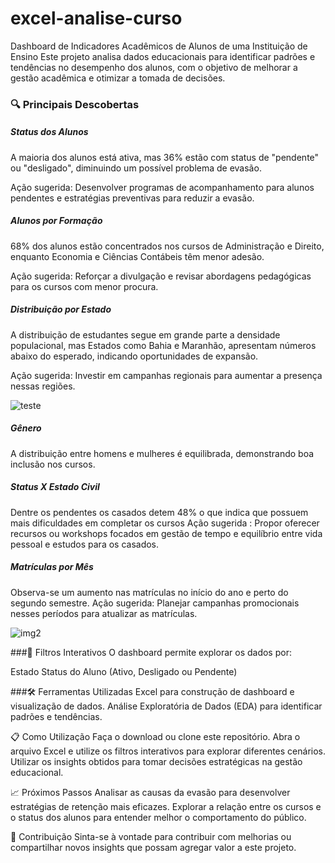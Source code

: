 # excel-analise-curso
Dashboard de Indicadores Acadêmicos de Alunos de uma Instituição de Ensino Este projeto analisa dados educacionais para identificar padrões e tendências no desempenho dos alunos, com o objetivo de melhorar a gestão acadêmica e otimizar a tomada de decisões.

### 🔍 Principais Descobertas 
##### Status dos Alunos 
A maioria dos alunos está ativa, mas 36% estão com status de "pendente" ou "desligado", diminuindo um possível problema de evasão.

Ação sugerida: Desenvolver programas de acompanhamento para alunos pendentes e estratégias preventivas para reduzir a evasão.

##### Alunos por Formação
68% dos alunos estão concentrados nos cursos de Administração e Direito, enquanto Economia e Ciências Contábeis têm menor adesão.

Ação sugerida: Reforçar a divulgação e revisar abordagens pedagógicas para os cursos com menor procura.

##### Distribuição por Estado
A distribuição de estudantes segue em grande parte a densidade populacional, mas Estados como Bahia e Maranhão, apresentam números abaixo do esperado, indicando oportunidades de expansão.

Ação sugerida: Investir em campanhas regionais para aumentar a presença nessas regiões.

![teste](https://github.com/user-attachments/assets/5c03a939-1626-4f0c-9bd4-d998df7859ce)

##### Gênero
A distribuição entre homens e mulheres é equilibrada, demonstrando boa inclusão nos cursos.

##### Status X Estado Civil
Dentre os pendentes os casados detem 48% o que indica que possuem mais dificuldades em completar os cursos
Ação sugerida : Propor oferecer recursos ou workshops focados em gestão de tempo e equilíbrio entre vida pessoal e estudos para os casados.

##### Matrículas por Mês 
Observa-se um aumento nas matrículas no início do ano e perto do segundo semestre.
Ação sugerida: Planejar campanhas promocionais nesses períodos para atualizar as matrículas.

![img2](https://github.com/user-attachments/assets/fe698ae3-fea6-49cb-b613-ebd604bfd0b4)

###🎯 Filtros Interativos O dashboard permite explorar os dados por:

Estado Status do Aluno (Ativo, Desligado ou Pendente)

###🛠️ Ferramentas Utilizadas 
Excel para construção de dashboard e visualização de dados. Análise Exploratória de Dados (EDA) para identificar padrões e tendências.

📋 Como Utilização Faça o download ou clone este repositório. Abra o arquivo Excel e utilize os filtros interativos para explorar diferentes cenários. Utilizar os insights obtidos para tomar decisões estratégicas na gestão educacional.

📈 Próximos Passos Analisar as causas da evasão para desenvolver estratégias de retenção mais eficazes. Explorar a relação entre os cursos e o status dos alunos para entender melhor o comportamento do público.

🤝 Contribuição Sinta-se à vontade para contribuir com melhorias ou compartilhar novos insights que possam agregar valor a este projeto.
